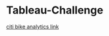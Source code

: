 # Tableau-Challenge
[citi bike analytics link](https://public.tableau.com/views/CitiBikeAnalysis_/CityBikeStoryboard?:language=en&:display_count=y&:origin=viz_share_link)
